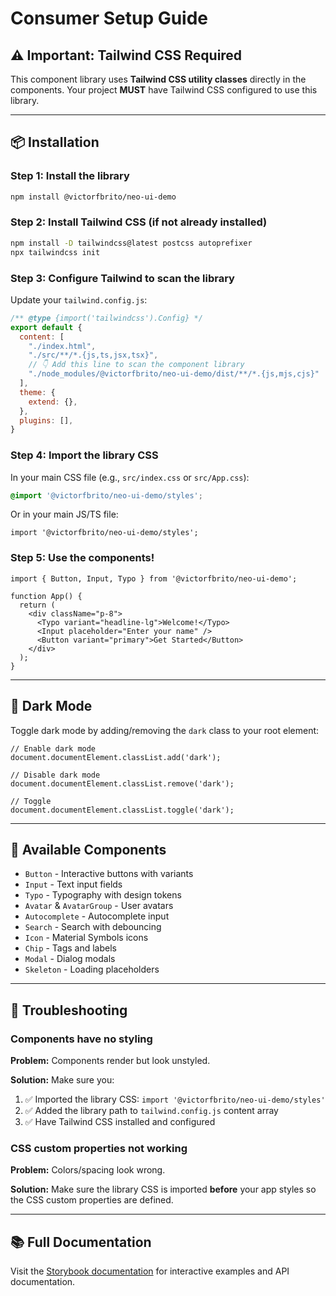 # Consumer Setup Guide

## ⚠️ Important: Tailwind CSS Required

This component library uses **Tailwind CSS utility classes** directly in the components. Your project **MUST** have Tailwind CSS configured to use this library.

---

## 📦 Installation

### Step 1: Install the library

```bash
npm install @victorfbrito/neo-ui-demo
```

### Step 2: Install Tailwind CSS (if not already installed)

```bash
npm install -D tailwindcss@latest postcss autoprefixer
npx tailwindcss init
```

### Step 3: Configure Tailwind to scan the library

Update your `tailwind.config.js`:

```js
/** @type {import('tailwindcss').Config} */
export default {
  content: [
    "./index.html",
    "./src/**/*.{js,ts,jsx,tsx}",
    // 👇 Add this line to scan the component library
    "./node_modules/@victorfbrito/neo-ui-demo/dist/**/*.{js,mjs,cjs}"
  ],
  theme: {
    extend: {},
  },
  plugins: [],
}
```

### Step 4: Import the library CSS

In your main CSS file (e.g., `src/index.css` or `src/App.css`):

```css
@import '@victorfbrito/neo-ui-demo/styles';
```

Or in your main JS/TS file:

```tsx
import '@victorfbrito/neo-ui-demo/styles';
```

### Step 5: Use the components!

```tsx
import { Button, Input, Typo } from '@victorfbrito/neo-ui-demo';

function App() {
  return (
    <div className="p-8">
      <Typo variant="headline-lg">Welcome!</Typo>
      <Input placeholder="Enter your name" />
      <Button variant="primary">Get Started</Button>
    </div>
  );
}
```

---

## 🌙 Dark Mode

Toggle dark mode by adding/removing the `dark` class to your root element:

```tsx
// Enable dark mode
document.documentElement.classList.add('dark');

// Disable dark mode
document.documentElement.classList.remove('dark');

// Toggle
document.documentElement.classList.toggle('dark');
```

---

## 🎨 Available Components

- `Button` - Interactive buttons with variants
- `Input` - Text input fields  
- `Typo` - Typography with design tokens
- `Avatar` & `AvatarGroup` - User avatars
- `Autocomplete` - Autocomplete input
- `Search` - Search with debouncing
- `Icon` - Material Symbols icons
- `Chip` - Tags and labels
- `Modal` - Dialog modals
- `Skeleton` - Loading placeholders

---

## 🐛 Troubleshooting

### Components have no styling

**Problem:** Components render but look unstyled.

**Solution:** Make sure you:
1. ✅ Imported the library CSS: `import '@victorfbrito/neo-ui-demo/styles'`
2. ✅ Added the library path to `tailwind.config.js` content array
3. ✅ Have Tailwind CSS installed and configured

### CSS custom properties not working

**Problem:** Colors/spacing look wrong.

**Solution:** Make sure the library CSS is imported **before** your app styles so the CSS custom properties are defined.

---

## 📚 Full Documentation

Visit the [Storybook documentation](https://victorfbrito.github.io/neo-ui-demo/) for interactive examples and API documentation.

